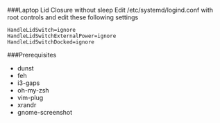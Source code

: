 ###Laptop Lid Closure without sleep
Edit /etc/systemd/logind.conf with root controls and edit these following settings
```
HandleLidSwitch=ignore
HandleLidSwitchExternalPower=ignore
HandleLidSwitchDocked=ignore
```

###Prerequisites
- dunst
- feh
- i3-gaps
- oh-my-zsh
- vim-plug
- xrandr
- gnome-screenshot
